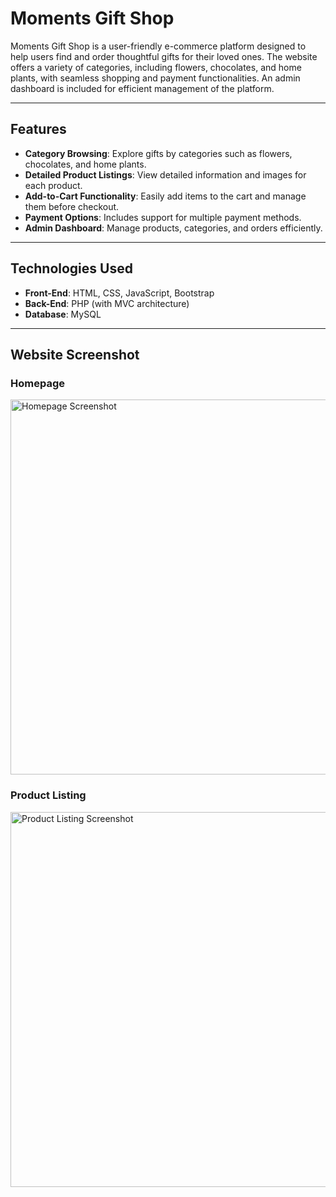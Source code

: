 # Moments Gift Shop

Moments Gift Shop is a user-friendly e-commerce platform designed to help users find and order thoughtful gifts for their loved ones. The website offers a variety of categories, including flowers, chocolates, and home plants, with seamless shopping and payment functionalities. An admin dashboard is included for efficient management of the platform.

---

## Features
- **Category Browsing**: Explore gifts by categories such as flowers, chocolates, and home plants.
- **Detailed Product Listings**: View detailed information and images for each product.
- **Add-to-Cart Functionality**: Easily add items to the cart and manage them before checkout.
- **Payment Options**: Includes support for multiple payment methods.
- **Admin Dashboard**: Manage products, categories, and orders efficiently.

---

## Technologies Used
- **Front-End**: HTML, CSS, JavaScript, Bootstrap
- **Back-End**: PHP (with MVC architecture)
- **Database**: MySQL

---

## Website Screenshot

### Homepage
<img src="gift_shop/public/screenshot/1.jpg" alt="Homepage Screenshot" width="600">

### Product Listing
<img src="gift_shop/public/screenshot/2.jpg" alt="Product Listing Screenshot" width="600">

